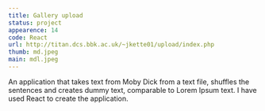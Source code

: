 ```yaml
---
title: Gallery upload
status: project
appearence: 14
code: React
url: http://titan.dcs.bbk.ac.uk/~jkette01/upload/index.php
thumb: md.jpeg
main: mdl.jpeg
---
```


An application that takes text from Moby Dick from a text file, shuffles the sentences and creates dummy text, comparable to Lorem Ipsum text. I have used React to create the application.
